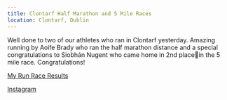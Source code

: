 ```yaml
---
title: Clontarf Half Marathon and 5 Mile Races
location: Clontarf, Dublin
---
```


Well done to two of our athletes who ran in Clontarf yesterday. Amazing running by Aoife Brady who ran the half marathon distance and a special congratulations to Siobhán Nugent who came home in 2nd place🥈in the 5 mile race. Congratulations!

<a href="https://www.myrunresults.com/events/the_joe_duffy_bmw_clontarf_half_marathon__5_mile/4767/results" target="_blank" rel="noopener noreferrer">My Run Race Results</a>

<a href="https://www.instagram.com/p/Cz05RtLr-T1/" target="_blank" rel="noopener noreferrer">Instagram</a>


